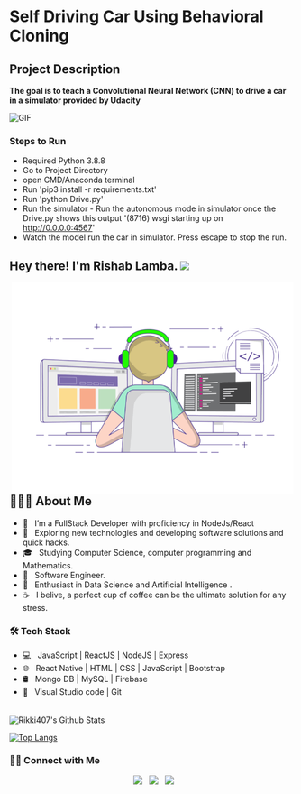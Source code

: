 # Self Driving Car Using Behavioral Cloning
<h2>Project Description </h2>
<p><strong>The goal is to teach a Convolutional Neural Network (CNN) to drive a car in a simulator provided by Udacity</strong></p>

<img alt="GIF" src="./test_demo.gif" />


<h3>Steps to Run</h3>

- Required Python 3.8.8
- Go to Project Directory
- open CMD/Anaconda terminal
- Run 'pip3 install -r requirements.txt'
- Run 'python Drive.py'
- Run the simulator 
​- Run the autonomous mode in simulator once the Drive.py shows this output '(8716) wsgi starting up on http://0.0.0.0:4567'
- Watch the model run the car in simulator. Press escape to stop the run.


<h2> Hey there! I'm Rishab Lamba. <img src="https://github.com/souvikguria98/souvikguria98/blob/master/Hi.gif" width="25"></h2>
<img align="right" alt="GIF" src="https://raw.githubusercontent.com/devSouvik/devSouvik/master/gif3.gif" width="500"/>

<h2> 👨🏻‍💻 About Me </h2>

- 🔭 &nbsp; I’m a FullStack Developer with proficiency in NodeJs/React
- 🤔 &nbsp; Exploring new technologies and developing software solutions and quick hacks.
- 🎓 &nbsp; Studying Computer Science, computer programming and Mathematics.
- 💼 &nbsp; Software Engineer.
- 🌱 &nbsp; Enthusiast in Data Science and Artificial Intelligence .
- ☕ &nbsp; I belive, a perfect cup of coffee can be the ultimate solution for any stress. 

<h3>🛠 Tech Stack</h3>

- 💻 &nbsp; JavaScript | ReactJS | NodeJS | Express 
- 🌐 &nbsp; React Native | HTML | CSS | JavaScript | Bootstrap 
- 🛢 &nbsp; Mongo DB | MySQL | Firebase
- 🔧 &nbsp; Visual Studio code | Git

<br>

<img align="center" src="https://github-readme-stats.vercel.app/api?username=Rikki407&include_all_commits=true&count_private=true&show_icons=true&line_height=20&title_color=7A7ADB&icon_color=2234AE&text_color=D3D3D3&bg_color=0,000000,130F40" alt="Rikki407's Github Stats">

</br>

[![Top Langs](https://github-readme-stats.vercel.app/api/top-langs/?username=Rikki407&layout=compact&text_color=daf7dc&bg_color=151515)](https://github.com/Rikki407/github-readme-stats)


<h3> 🤝🏻 Connect with Me </h3>

<p align="center">
&nbsp; <a href="https://www.instagram.com/rishmish_/" target="_blank" rel="noopener noreferrer"><img src="https://img.icons8.com/plasticine/100/000000/instagram-new.png" width="50" /></a>  
&nbsp; <a href="https://www.linkedin.com/in/rishab-lamba-647a37147/" target="_blank" rel="noopener noreferrer"><img src="https://img.icons8.com/plasticine/100/000000/linkedin.png" width="50" /></a>
&nbsp; <a href="mailto:rshblamba@gmail.com" target="_blank" rel="noopener noreferrer"><img src="https://img.icons8.com/plasticine/100/000000/gmail.png"  width="50" /></a>
</p>




